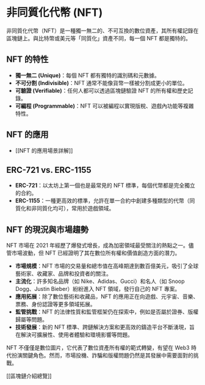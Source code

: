 # 非同質化代幣 (NFT)

非同質化代幣（NFT）是一種獨一無二的、不可互換的數位資產，其所有權記錄在區塊鏈上。與比特幣或美元等「同質化」資產不同，每一個 NFT 都是獨特的。

## NFT 的特性

*   **獨一無二 (Unique)**：每個 NFT 都有獨特的識別碼和元數據。
*   **不可分割 (Indivisible)**：NFT 通常不能像貨幣一樣被分割成更小的單位。
*   **可驗證 (Verifiable)**：任何人都可以透過區塊鏈驗證 NFT 的所有權和歷史記錄。
*   **可編程 (Programmable)**：NFT 可以被編程以實現版稅、遊戲內功能等複雜特性。

## NFT 的應用

*   [[NFT 的應用場景詳解]]

## ERC-721 vs. ERC-1155

*   **ERC-721**：以太坊上第一個也是最常見的 NFT 標準，每個代幣都是完全獨立的合約。
*   **ERC-1155**：一種更高效的標準，允許在單一合約中創建多種類型的代幣（同質化和非同質化均可），常用於遊戲領域。

## NFT 的現況與市場趨勢

NFT 市場在 2021 年經歷了爆發式增長，成為加密領域最受關注的熱點之一。儘管市場波動，但 NFT 已經證明了其在數位所有權和價值創造方面的潛力。

*   **市場規模**：NFT 市場的交易量和總市值在高峰期達到數百億美元，吸引了全球藝術家、收藏家、品牌和投資者的關注。
*   **主流化**：許多知名品牌（如 Nike、Adidas、Gucci）和名人（如 Snoop Dogg、Justin Bieber）紛紛進入 NFT 領域，發行自己的 NFT 專案。
*   **應用拓展**：除了數位藝術和收藏品，NFT 的應用正在向遊戲、元宇宙、音樂、票務、身份認證等更多領域拓展。
*   **監管挑戰**：NFT 的法律性質和監管框架仍在探索中，例如是否屬於證券、版權歸屬等問題。
*   **技術發展**：新的 NFT 標準、跨鏈解決方案和更高效的鑄造平台不斷湧現，旨在解決可擴展性、使用者體驗和環境影響等問題。

NFT 不僅僅是數位圖片，它代表了數位資產所有權的範式轉變，有望在 Web3 時代扮演關鍵角色。然而，市場投機、詐騙和版權問題仍然是其發展中需要面對的挑戰。

[[區塊鏈介紹總覽]]
